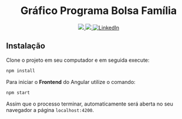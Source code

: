 <h1 align="center">Gráfico Programa Bolsa Família</h1>

<p align="center">
  <a aria-label="Versão do Angular" href="https://github.com/angular/angular/compare/9.0.0...9.1.0">
    <img src="https://img.shields.io/badge/Angular-10.1.4-red?style=social&logo=angular" />
  </a>
  <a aria-label="versão" href="#">
    <img src="https://img.shields.io/badge/Vers%C3%A3o-1.0.0-orange"/>
  </a>
  <a aria-label="Linkedin" href="https://www.linkedin.com/in/andre-souza-97a096105/">
    <img src="https://img.shields.io/badge/LinkedIn--_.svg?style=social&logo=linkedin" alt="LinkedIn" />
  </a>
</p>

## Instalação
Clone o projeto em seu computador e em seguida execute:
```bash
npm install
```
Para iniciar o **Frontend** do Angular utilize o comando:
```bash
npm start
```
Assim que o processo terminar, automaticamente será aberta no seu navegador a página `localhost:4200`.  
